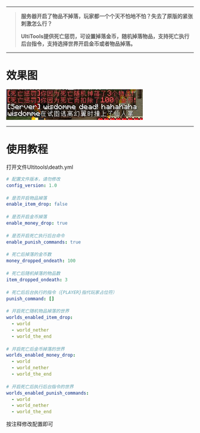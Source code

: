 
---

> **服务器开启了物品不掉落，玩家都一个个天不怕地不怕？失去了原版的紧张刺激怎么行？**
>
> **UltiTools提供死亡惩罚，可设置掉落金币，随机掉落物品，支持死亡执行后台指令，支持选择世界开启金币或者物品掉落。**

---

# 效果图

![](/assets/死亡惩罚.jpg)

---

# 使用教程

打开文件Ultitools\death.yml

```yaml
# 配置文件版本，请勿修改
config_version: 1.0

# 是否开启物品掉落
enable_item_drop: false

# 是否开启金币掉落
enable_money_drop: true

# 是否开启死亡执行后台命令
enable_punish_commands: true

# 死亡后掉落的金币数
money_dropped_ondeath: 100

# 死亡后随机掉落的物品数
item_dropped_ondeath: 3

# 死亡后后台执行的指令（{PLAYER}指代玩家占位符）
punish_command: []

# 开启死亡随机物品掉落的世界
worlds_enabled_item_drop:
  - world
  - world_nether
  - world_the_end

# 开启死亡后金币掉落的世界
worlds_enabled_money_drop:
  - world
  - world_nether
  - world_the_end

# 开启死亡后执行后台指令的世界
worlds_enabled_punish_commands:
  - world
  - world_nether
  - world_the_end
```

按注释修改配置即可

